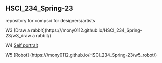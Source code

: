 ## HSCI_234_Spring-23 
repository for compsci for designers/artists 

W3
[Draw a rabbit](https:///mony0112.github.io/HSCI_234_Spring-23/w3_draw a rabbit/)

W4
[Self portrait](https:///mony0112.github.io/HSCI_234_Spring-23/w4_assignment/)

W5
[Robot] (https:///mony0112.github.io/HSCI_234_Spring-23/w5_robot/)

